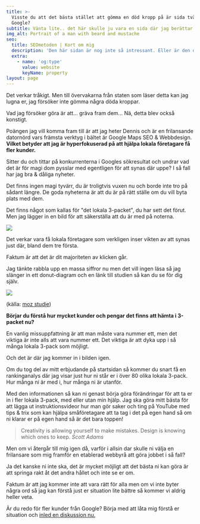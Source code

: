 ```yaml
---
title: >-
  Visste du att det bästa stället att gömma en död kropp på är sida två i
  Google?
subtitle: Vänta lite.. det här skulle ju vara en sida där jag berättar om mig själv..
img_alt: Portrait of a man with beard and mustache
seo:
  title: SEOmetoden | Kort om mig
  description: 'Den här sidan är nog inte så intressant. Eller är den det? '
  extra:
    - name: 'og:type'
      value: website
      keyName: property
layout: page
---
```

Det verkar tråkigt. Men till övervakarna från staten som läser detta kan jag lugna er, jag försöker inte gömma några döda kroppar.

Vad jag försöker göra är att... gräva fram dem... Nä, detta blev också konstigt.

Poängen jag vill komma fram till är att jag heter Dennis och är en frilansande datornörd vars främsta verktyg i bältet är Google Maps SEO & Webbdesign. **Vilket betyder att jag är hyperfokuserad på att hjälpa lokala företagare få fler kunder.**

Sitter du och tittar på konkurrenterna i Googles sökresultat och undrar vad det är för magi dom pysslar med egentligen för att synas där uppe? I så fall har jag bra & dåliga nyheter.

Det finns ingen magi tyvärr, du är troligtvis vuxen nu och borde inte tro på sådant längre. De goda nyheterna är att du är på rätt ställe om du vill byta plats med dem.

Det finns något som kallas för "det lokala 3-packet", du har sett det förut. Men jag lägger in en bild för att säkerställa att du är med på noterna.

![](<stackbit_asset_id:static:static/images/Screenshot 2021-07-31 at 14-11-16 rörmokare stockhollm - Sök på Google.png>)

Det verkar vara få lokala företagare som verkligen inser vikten av att synas just där, bland dem tre första.

Faktum är att det är dit majoriteten av klicken går.

Jag tänkte rabbla upp en massa siffror nu men det vill ingen läsa så jag slänger in ett donut-diagram och en länk till studien så kan du se för dig själv.

![](images/Google+3+Pack+clicks-588w.webp)

(källa: [moz studie](https://moz.com/blog/the-new-snack-pack-where-users-clicking-how-you-can-win))

**Börjar du förstå hur mycket kunder och pengar det finns att hämta i 3-packet nu?**

En vanlig missuppfattning är att man måste vara nummer ett, men det viktiga är inte alls att vara nummer ett. Det viktiga är att dyka upp i så många lokala 3-pack som möjligt.

Och det är där jag kommer in i bilden igen.

Om du tog del av mitt erbjudande på startsidan så kommer du snart få en rankinganalys där jag visar just hur ni står er i över 80 olika lokala 3-pack. Hur många ni är med i, hur många ni är utanför.

Med den informationen så kan ni genast börja göra förändringar för att ta er in i fler lokala 3-pack, med eller utan min hjälp. Jag ska göra mitt bästa för att lägga ut instruktionsvideor hur man gör saker och ting på YouTube med tips & trix som kan hjälpa småföretagare att ta tag i det på egen hand så om ni klarar er på egen hand så är det bara toppen!

> Creativity is allowing yourself to make mistakes. Design is knowing which ones to keep. <cite>Scott Adams</cite>

Men om vi återgår till mig igen då, varför i allsin dar skulle ni välja en frilansare som mig framför en etablerad webbyrå att göra jobbet i så fall?

Ja det kanske ni inte ska, det är mycket möjligt att det bästa ni kan göra är att springa rakt åt det andra hållet och inte se er om.

Faktum är att jag kommer inte att vara rätt för alla men om vi inte byter några ord så jag kan förstå just er situation lite bättre så kommer vi aldrig heller veta.

Är du redo för fler kunder från Google? Börja med att låta mig förstå er situation och [inled en diskussion nu.](www.google.com)
